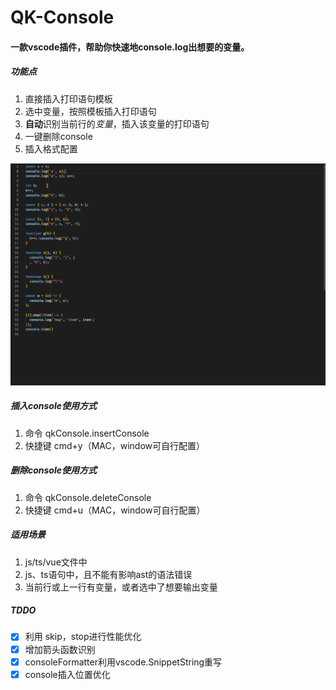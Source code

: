 # QK-Console

#### 一款vscode插件，帮助你快速地console.log出想要的变量。



##### 功能点
1. 直接插入打印语句模板
2. 选中变量，按照模板插入打印语句
3. **自动**识别当前行的*变量*，插入该变量的打印语句
4. 一键删除console
5. 插入格式配置

![使用示例](https://raw.githubusercontent.com/eloen1998/qk-console/main/static/screenshots.gif)



##### 插入console使用方式
1. 命令 qkConsole.insertConsole
2. 快捷键 cmd+y（MAC，window可自行配置）

##### 删除console使用方式
1. 命令 qkConsole.deleteConsole
2. 快捷键 cmd+u（MAC，window可自行配置）

##### 适用场景
1. js/ts/vue文件中
2. js、ts语句中，且不能有影响ast的语法错误
3. 当前行或上一行有变量，或者选中了想要输出变量



##### TDDO
 - [x] 利用 skip，stop进行性能优化
 - [x] 增加箭头函数识别
 - [x] consoleFormatter利用vscode.SnippetString重写
 - [x] console插入位置优化
